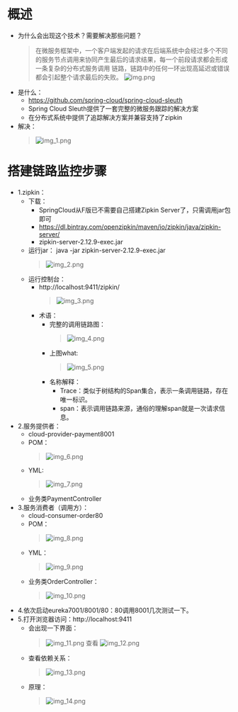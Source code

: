 # 概述
* 为什么会出现这个技术？需要解决那些问题？
  > 在微服务框架中，一个客户端发起的请求在后端系统中会经过多个不同的服务节点调用来协同产生最后的请求结果，每一个前段请求都会形成一条复杂的分布式服务调用
  > 链路，链路中的任何一环出现高延迟或错误都会引起整个请求最后的失败。
  > ![img.png](img.png)
* 是什么：
  * https://github.com/spring-cloud/spring-cloud-sleuth
  * Spring Cloud Sleuth提供了一套完整的微服务跟踪的解决方案
  * 在分布式系统中提供了追踪解决方案并兼容支持了zipkin
* 解决：    
  > ![img_1.png](img_1.png)
# 搭建链路监控步骤
* 1.zipkin：
  * 下载：
    * SpringCloud从F版已不需要自己搭建Zipkin Server了，只需调用jar包即可
    * https://dl.bintray.com/openzipkin/maven/io/zipkin/java/zipkin-server/
    * zipkin-server-2.12.9-exec.jar
  * 运行jar：  java -jar zipkin-server-2.12.9-exec.jar
    > ![img_2.png](img_2.png)
  * 运行控制台：
    * http://localhost:9411/zipkin/
      > ![img_3.png](img_3.png)
    * 术语：
      * 完整的调用链路图：
        > ![img_4.png](img_4.png)
      * 上图what:
        > ![img_5.png](img_5.png)
      * 名称解释：
        * Trace：类似于树结构的Span集合，表示一条调用链路，存在唯一标识。
        * span：表示调用链路来源，通俗的理解span就是一次请求信息。
* 2.服务提供者：
  * cloud-provider-payment8001
  * POM：
    > ![img_6.png](img_6.png)
    > 
  * YML:
    > ![img_7.png](img_7.png)
  * 业务类PaymentController  
* 3.服务消费者（调用方）：
  * cloud-consumer-order80
  * POM：
    > ![img_8.png](img_8.png)
  * YML：
    > ![img_9.png](img_9.png)
  * 业务类OrderController：
    > ![img_10.png](img_10.png)
* 4.依次启动eureka7001/8001/80：80调用8001几次测试一下。
* 5.打开浏览器访问：http://localhost:9411
  * 会出现一下界面：
    > ![img_11.png](img_11.png)
    > 查看
    > ![img_12.png](img_12.png)
  * 查看依赖关系：
    > ![img_13.png](img_13.png)
  * 原理：
    > ![img_14.png](img_14.png)




